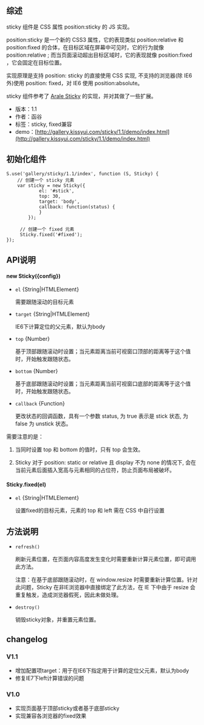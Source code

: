 ## 综述

sticky 组件是 CSS 属性 position:sticky 的 JS 实现。

position:sticky 是一个新的 CSS3 属性，它的表现类似 position:relative 和 position:fixed 的合体，在目标区域在屏幕中可见时，它的行为就像 position:relative ; 而当页面滚动超出目标区域时，它的表现就像 position:fixed ，它会固定在目标位置。

实现原理是支持 position: sticky 的直接使用 CSS 实现, 不支持的浏览器(除 IE6 外)使用 position: fixed，对 IE6 使用 position:absolute。

sticky 组件参考了 [Arale Sticky](http://aralejs.org/sticky/) 的实现，并对其做了一些扩展。

* 版本：1.1
* 作者：函谷
* 标签：sticky, fixed兼容
* demo：[http://gallery.kissyui.com/sticky/1.1/demo/index.html](http://gallery.kissyui.com/sticky/1.1/demo/index.html)

## 初始化组件
	
    S.use('gallery/sticky/1.1/index', function (S, Sticky) {
    	// 创建一个 sticky 元素
    	var sticky = new Sticky({
	       		el: '#stick',
	        	top: 30, 
	        	target: 'body',
	        	callback: function(status) { 
	          	}
	        });
	     
	     // 创建一个 fixed 元素
	     Sticky.fixed('#fixed');
    });

## API说明

#### new Sticky({config})

- `el` {String|HTMLElement} 
	
    需要跟随滚动的目标元素

- `target` {String|HTMLElement} 
	
    IE6下计算定位的父元素，默认为body
	
- `top` {Number} 
	
	基于顶部跟随滚动时设置；当元素距离当前可视窗口顶部的距离等于这个值时，开始触发跟随状态。

- `bottom` {Number} 
	
	基于底部跟随滚动时设置；当元素距离当前可视窗口底部的距离等于这个值时，开始触发跟随状态。

- `callback` {Function} 
	
	更改状态的回调函数，具有一个参数 status, 为 true 表示是 stick 状态, 为 false 为 unstick 状态。

需要注意的是：

1) 当同时设置 top 和 bottom 的值时，只有 top 会生效。

2) Sticky 对于 position: static or relative 且 display 不为 none 的情况下, 会在当前元素后面插入宽高与元素相同的占位符，防止页面布局被破坏。

#### Sticky.fixed(el)

- `el` {String|HTMLElement} 
	
    设置fixed的目标元素，元素的 top 和 left 需在 CSS 中自行设置
 
## 方法说明 

- `refresh()`

   刷新元素位置，在页面内容高度发生变化时需要重新计算元素位置，即可调用此方法。
   
   注意：在基于底部跟随滚动时，在 window.resize 时需要重新计算位置。针对此问题，Sticky 在非IE浏览器中直接绑定了此方法，在 IE 下中由于 resize 会重复触发，造成浏览器假死，因此未做处理。

- `destroy()`

   销毁sticky对象，并重置元素位置。
   

## changelog

### V1.1

* 增加配置项target：用于在IE6下指定用于计算的定位父元素，默认为body
* 修复IE7下left计算错误的问题

### V1.0

* 实现页面基于顶部sticky或者基于底部sticky
* 实现兼容各浏览器的fixed效果
